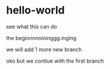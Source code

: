 # hello-world
see what this can do

the beginnnnnininggg.inging
 
 
 we will add 1 more new branch



oko   but we contiue with the first branch


